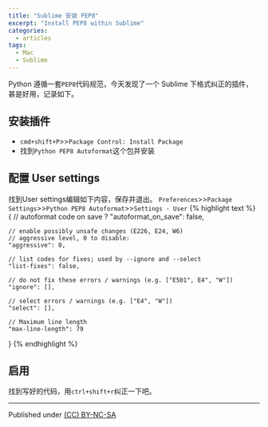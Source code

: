 ```yaml
---
title: "Sublime 安装 PEP8"
excerpt: "Install PEP8 within Sublime"
categories:
  - articles
tags:
  - Mac
  - Sublime
---
```


Python 遵循一套`PEP8`代码规范，今天发现了一个 Sublime 下格式纠正的插件，甚是好用，记录如下。

## 安装插件

* `cmd+shift+P`>>`Package Control: Install Package`
* 找到`Python PEP8 Autoformat`这个包并安装

## 配置 User settings

找到User settings编辑如下内容，保存并退出。
`Preferences`>>`Package Settings`>>`Python PEP8 Autoformat`>>`Settings - User`
{% highlight text %}
{
    // autoformat code on save ?
    "autoformat_on_save": false,

    // enable possibly unsafe changes (E226, E24, W6)
    // aggressive level, 0 to disable:
    "aggressive": 0,

    // list codes for fixes; used by --ignore and --select
    "list-fixes": false,

    // do not fix these errors / warnings (e.g. ["E501", E4", "W"])
    "ignore": [],

    // select errors / warnings (e.g. ["E4", "W"])
    "select": [],

    // Maximum line length
    "max-line-length": 79
}
{% endhighlight %}



## 启用

找到写好的代码，用`ctrl+shift+r`纠正一下吧。


---
Published under <a rel="license" href="http://creativecommons.org/licenses/by-nc-sa/3.0/">(CC) BY-NC-SA </a>
